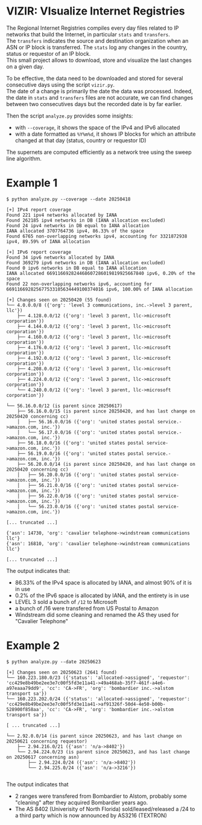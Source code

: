 # VIZIR: VIsualize Internet Registries

The Regional Internet Registries compiles every day files related to IP networks that build the Internet, in particular `stats` and `transfers`.  
The `transfers` indicates the source and destination organization when an ASN or IP block is transferred. 
The `stats` log any changes in the country, status or requestor of an IP block.   
This small project allows to download, store and visualize the last changes on a given day.  

To be effective, the data need to be downloaded and stored for several consecutive days using the script `vizir.py`.  
The date of a change is primarily the date the data was processed. 
Indeed, the date in `stats` and `transfers` files are not accurate, we can find changes between two consecutives days but the recorded date is by far earlier.  

Then the script `analyze.py` provides some insights:
- with `--coverage`, it shows the space of the IPv4 and IPv6 allocated
- with a date formatted as `%Y%m%d`, it shows IP blocks for which an attribute changed at that day (status, country or requestor ID)

The supernets are computed efficiently as a network tree using the sweep line algorithm.

# Example 1

```
$ python analyze.py --coverage --date 20250418

[+] IPv4 report coverage
Found 221 ipv4 networks allocated by IANA
Found 262185 ipv4 networks in DB (IANA allocation excluded)
Found 24 ipv4 networks in DB equal to IANA allocation
IANA allocated 3707764736 ipv4, 86.33% of the space
Found 6765 non-overlapping networks ipv4, accounting for 3321872938 ipv4, 89.59% of IANA allocation

[+] IPv6 report coverage
Found 34 ipv6 networks allocated by IANA
Found 369279 ipv6 networks in DB (IANA allocation excluded)
Found 0 ipv6 networks in DB equal to IANA allocation
IANA allocated 669116692824468607286019819925667840 ipv6, 0.20% of the space
Found 22 non-overlapping networks ipv6, accounting for 669116692825677533105634449100374016 ipv6, 100.00% of IANA allocation

[+] Changes seen on 20250420 (55 found)
└── 4.0.0.0/8 ({'org': 'level 3 communications, inc.->level 3 parent, llc'})
    ├── 4.128.0.0/12 ({'org': 'level 3 parent, llc->microsoft corporation'})
    ├── 4.144.0.0/12 ({'org': 'level 3 parent, llc->microsoft corporation'})
    ├── 4.160.0.0/12 ({'org': 'level 3 parent, llc->microsoft corporation'})
    ├── 4.176.0.0/12 ({'org': 'level 3 parent, llc->microsoft corporation'})
    ├── 4.192.0.0/12 ({'org': 'level 3 parent, llc->microsoft corporation'})
    ├── 4.208.0.0/12 ({'org': 'level 3 parent, llc->microsoft corporation'})
    ├── 4.224.0.0/12 ({'org': 'level 3 parent, llc->microsoft corporation'})
    └── 4.240.0.0/12 ({'org': 'level 3 parent, llc->microsoft corporation'})

└── 56.16.0.0/12 (is parent since 20250617)
    ├── 56.16.0.0/15 (is parent since 20250420, and has last change on 20250420 concerning cc)
    │   ├── 56.16.0.0/16 ({'org': 'united states postal service.->amazon.com, inc.'})
    │   └── 56.17.0.0/16 ({'org': 'united states postal service.->amazon.com, inc.'})
    ├── 56.18.0.0/16 ({'org': 'united states postal service->amazon.com, inc.'})
    ├── 56.19.0.0/16 ({'org': 'united states postal service.->amazon.com, inc.'})
    ├── 56.20.0.0/14 (is parent since 20250420, and has last change on 20250420 concerning cc)
    │   ├── 56.20.0.0/16 ({'org': 'united states postal service->amazon.com, inc.'})
    │   ├── 56.21.0.0/16 ({'org': 'united states postal service->amazon.com, inc.'})
    │   ├── 56.22.0.0/16 ({'org': 'united states postal service->amazon.com, inc.'})
    │   └── 56.23.0.0/16 ({'org': 'united states postal service->amazon.com, inc.'})

[... truncated ...]

{'asn': 14730, 'org': 'cavalier telephone->windstream communications llc'}
{'asn': 16810, 'org': 'cavalier telephone->windstream communications llc'}

[... truncated ...]

```

The output indicates that:
- 86.33% of the IPv4 space is allocated by IANA, and almost 90% of it is in use
- 0.2% of the IPv6 space is allocated by IANA, and the entirety is in use
- LEVEL 3 sold a bunch of `/12` to Microsoft
- a bunch of /16 were transfered from US Postal to Amazon
- Windstream did some cleaning and renamed the AS they used for "Cavalier Telephone"

# Example 2
```
$ python analyze.py --date 20250623

[+] Changes seen on 20250623 (2641 found)
└── 160.223.180.0/23 ({'status': 'allocated->assigned', 'requestor': 'cc429e8b49be2ee3e7c00f5fd3e11a41->49a468ab-35f7-461f-a4e6-a97eaaa79dd9', 'cc': 'CA->FR', 'org': 'bombardier inc.->alstom transport sa'})
└── 160.223.202.0/24 ({'status': 'allocated->assigned', 'requestor': 'cc429e8b49be2ee3e7c00f5fd3e11a41->af91326f-50d4-4e50-b00b-528900f858aa', 'cc': 'CA->FR', 'org': 'bombardier inc.->alstom transport sa'})

[ ... truncated ...]

└── 2.92.0.0/14 (is parent since 20250623, and has last change on 20250621 concerning requestor)
    ├── 2.94.216.0/21 ({'asn': 'n/a->8402'})
    └── 2.94.224.0/23 (is parent since 20250623, and has last change on 20250617 concerning asn)
        ├── 2.94.224.0/24 ({'asn': 'n/a->8402'})
        └── 2.94.225.0/24 ({'asn': 'n/a->3216'})


```

The output indicates that 
- 2 ranges were transfered from Bombardier to Alstom, probably some "cleaning" after they acquired Bombardier years ago.
- The AS 8402 (Univerisity of North Florida) sold/leased/released a /24 to a third party which is now announced by AS3216 (TEXTRON)